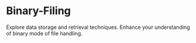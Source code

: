 # Binary-Filing
Explore data storage and retrieval techniques. Enhance your understanding of binary mode of file handling.
